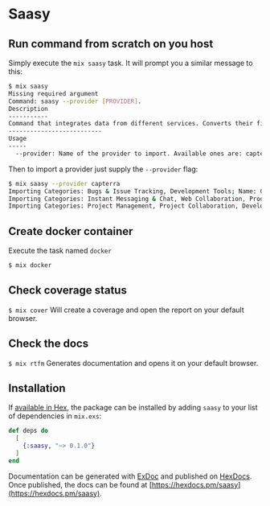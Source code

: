 # Saasy

## Run command from scratch on you host

Simply execute the `mix saasy` task. It will prompt you a similar message to this:

```bash
$ mix saasy
Missing required argument
Command: saasy --provider [PROVIDER].
Description
-----------
Command that integrates data from different services. Converts their files with data to a native elixir format.
--------------------------
Usage
-----
  --provider: Name of the provider to import. Available ones are: capterra, softwareadvice
```

Then to import a provider just supply the `--provider` flag:

```bash
$ mix saasy --provider capterra
Importing Categories: Bugs & Issue Tracking, Development Tools; Name: GitGHub; Twitter: @github
Importing Categories: Instant Messaging & Chat, Web Collaboration, Productivity; Name: Slack; Twitter: @slackhq
Importing Categories: Project Management, Project Collaboration, Development Tools; Name: JIRA Software; Twitter: @jira
```

## Create docker container

Execute the task named `docker`

```bash
$ mix docker
```

## Check coverage status

`$ mix cover` Will create a coverage and open the report on your default browser.

## Check the docs

`$ mix rtfm` Generates documentation and opens it on your default browser.

## Installation

If [available in Hex](https://hex.pm/docs/publish), the package can be installed
by adding `saasy` to your list of dependencies in `mix.exs`:

```elixir
def deps do
  [
    {:saasy, "~> 0.1.0"}
  ]
end
```

Documentation can be generated with [ExDoc](https://github.com/elixir-lang/ex_doc)
and published on [HexDocs](https://hexdocs.pm). Once published, the docs can
be found at [https://hexdocs.pm/saasy](https://hexdocs.pm/saasy).


